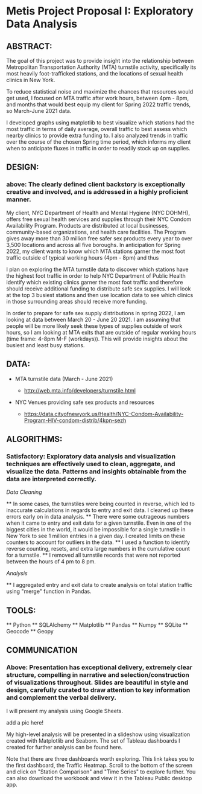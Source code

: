 # Metis Project Proposal I: Exploratory Data Analysis

## ABSTRACT:

The goal of this project was to provide insight into the relationship between Metropolitan Transportation Authority (MTA) turnstile activity, specifically its most heavily foot-trafficked stations, and the locations of sexual health clinics in New York. 

To reduce statistical noise and maximize the chances that resources would get used, I focused on MTA traffic after work hours, between 4pm - 8pm, and months that would best equip my client for Spring 2022 traffic trends, so March-June 2021 data.


I developed graphs using matplotlib to best visualize which stations had the most traffic in terms of daily average, overall traffic to best assess which nearby clinics to provide extra funding to. I also analyzed trends in traffic over the course of the chosen Spring time period, which informs my client when to anticipate fluxes in traffic in order to readily stock up on supplies. 


## DESIGN:

### above: The clearly defined client backstory is exceptionally creative and involved, and is addressed in a highly proficient manner.

My client, NYC Department of Health and Mental Hygiene (NYC DOHMH), offers free sexual health services and supplies through their NYC Condom Availability Program. Products are distributed at local businesses, community-based organizations, and health care facilities. The Program gives away more than 30 million free safer sex products every year to over 3,500 locations and across all five boroughs. In anticipation for Spring 2022, my client wants to know which MTA stations garner the most foot traffic outside of typical working hours (4pm - 8pm) and thus 

I plan on exploring the MTA turnstile data to discover which stations have the highest foot traffic in order to help NYC  Department of Public Health identify which existing clinics garner the most foot traffic and therefore should receive additional funding to distribute safe sex supplies. I will look at the top 3 busiest stations and then use location data to see which clinics in those surrounding areas should receive more funding.

In order to prepare for safe sex supply distributions in spring 2022, I am looking at data between March 20 - June 20 2021. I am assuming that people will be more likely seek these types of supplies outside of work hours, so I am looking at MTA exits that are outside of regular working hours (time frame: 4-8pm M-F (workdays)). This will provide insights about the busiest and least busy stations. 

## DATA:

* MTA turnstile data  (March - June 2021)

    * http://web.mta.info/developers/turnstile.html 


* NYC Venues providing safe sex products and resources

    * https://data.cityofnewyork.us/Health/NYC-Condom-Availability-Program-HIV-condom-distrib/4kpn-sezh

## ALGORITHMS:

### Satisfactory: Exploratory data analysis and visualization techniques are effectively used to clean, aggregate, and visualize the data. Patterns and insights obtainable from the data are interpreted correctly.

_*Data Cleaning*_

** In some cases, the turnstiles were being counted in reverse, which led to inaccurate calculations in regards to entry and exit data. I cleaned up these errors early on in data analysis.
** There were some outrageous numbers when it came to entry and exit data for a given turnstile. Even in one of the biggest cities in the world, it would be impossible for a single turnstile in New York to see 1 million entries in a given day. I created limits on these counters to account for outliers in the data.
** I used a function to identify reverse counting, resets, and extra large numbers in the cumulative count for a turnstile.
** I removed all turnstile records that were not reported between the hours of 4 pm to 8 pm.


_*Analysis*_

** I aggregated entry and exit data to create analysis on total station traffic using "merge" function in Pandas.


## TOOLS:

** Python
** SQLAlchemy
** Matplotlib
** Pandas
** Numpy
** SQLite
** Geocode
** Geopy


## COMMUNICATION
### Above: Presentation has exceptional delivery, extremely clear structure, compelling in narrative and selection/construction of visualizations throughout. Slides are beautiful in style and design, carefully curated to draw attention to key information and complement the verbal delivery.

I will present my analysis using Google Sheets.

add a pic here!

My high-level analysis will be presented in a slideshow using visualization created with Matplotlib and Seaborn. The set of Tableau dashboards I created for further analysis can be found here.

Note that there are three dashboards worth exploring. This link takes you to the first dashboard, the Traffic Heatmap. Scroll to the bottom of the screen and click on "Station Comparison" and "Time Series" to explore further. You can also download the workbook and view it in the Tableau Public desktop app.



